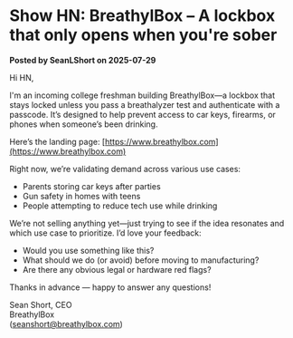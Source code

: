 # Show HN: BreathylBox – A lockbox that only opens when you're sober

**Posted by SeanLShort on 2025-07-29**

Hi HN,

I'm an incoming college freshman building BreathylBox—a lockbox that stays locked unless you pass a breathalyzer test and authenticate with a passcode. It’s designed to help prevent access to car keys, firearms, or phones when someone’s been drinking.

Here’s the landing page: [https://www.breathylbox.com](https://www.breathylbox.com)

Right now, we’re validating demand across various use cases:

- Parents storing car keys after parties  
- Gun safety in homes with teens  
- People attempting to reduce tech use while drinking

We’re not selling anything yet—just trying to see if the idea resonates and which use case to prioritize. I’d love your feedback:

- Would you use something like this?  
- What should we do (or avoid) before moving to manufacturing?  
- Are there any obvious legal or hardware red flags?

Thanks in advance — happy to answer any questions!

Sean Short, CEO  
BreathylBox  
(seanshort@breathylbox.com)